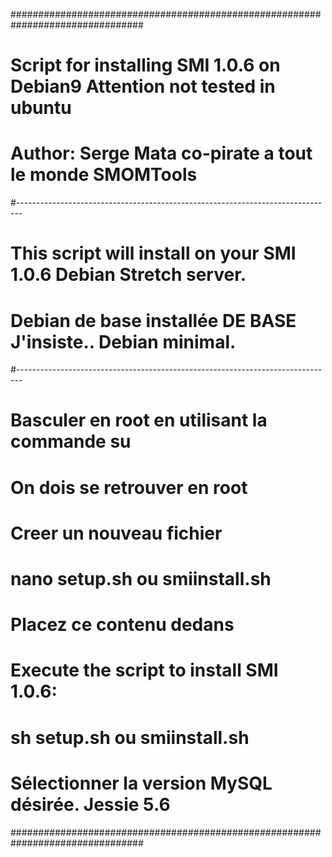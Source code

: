 ################################################################################
# Script for installing SMI 1.0.6 on Debian9 Attention not tested in ubuntu
# Author: Serge Mata co-pirate a tout le monde SMOMTools
#-------------------------------------------------------------------------------
# This script will install on your SMI 1.0.6 Debian Stretch server.
# Debian de base installée DE BASE J'insiste.. Debian minimal.
#-------------------------------------------------------------------------------
#  Basculer en root en utilisant la commande su 
#  On dois se retrouver en root 
#  Creer un nouveau fichier 
#  nano setup.sh ou smiinstall.sh
#       Placez ce contenu dedans 
#       Execute the script to install SMI 1.0.6:
#  sh setup.sh ou smiinstall.sh
#  Sélectionner la version MySQL désirée. Jessie 5.6
################################################################################
